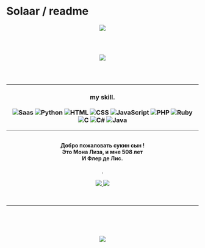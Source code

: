 # SoIaar / readme
<p align="center">
  <img src="https://cdn.discordapp.com/attachments/834099678731304993/834104944163291186/ezgif-3-07aa0c29e540.gif" >
</p>   
<br>
<br>
<p align="center">
<img src="https://github-readme-stats.vercel.app/api?username=SoIaar&show_icons=true&theme=tokyonight" >
</p>
<br>
<br>

---

### <p align="center" > my skill. <br/> <br/> ![Saas](https://img.shields.io/badge/Sass-CC6699?style=flat&logo=sass&logoColor=white) ![Python](https://img.shields.io/badge/Python-14354C?style=flat&logo=python&logoColor=white) ![HTML](https://img.shields.io/badge/-HTML-ff0d00?style=flat&logoColor=white&logo=html5) ![CSS](https://img.shields.io/badge/-CSS-ff0d00?style=flat&logoColor=white&logo=css3) ![JavaScript](https://img.shields.io/badge/JavaScript-323330?style=flat&logo=javascript&logoColor=F7DF1E) ![PHP](https://img.shields.io/badge/PHP-777BB4?style=flat&logo=php&logoColor=white) ![Ruby](https://img.shields.io/badge/Ruby-CC342D?style=flat&logo=ruby&logoColor=white) ![C](https://img.shields.io/badge/C-00599C?style=flat&logo=c&logoColor=white) ![C#](https://img.shields.io/badge/C%23-239120?style=flat&logo=c-sharp&logoColor=white) ![Java](https://img.shields.io/badge/Java-ED8B00?style=flat&logo=java&logoColor=white)

---


<p align="center">
  <br>
  <strong>Добро пожаловать сукин сын !<br>
  Это Мона Лиза, и мне 508 лет <br>
  И Флер де Лис. </strong> <br>
  <br>
  </strong>
.
<p align="center">
       <a href="https://discord.gg/WjSPcjSBBH">
       <img src="https://img.shields.io/static/v1?label=Discord&logo=Discord&message=Click%20Here&color=7289DA">
       <a>
       <a href="https://twitter.com/rynceII">
       <img src="https://img.shields.io/badge/Twitter-1DA1F2?style=flat&logo=twitter&logoColor=white">
       </a>
         
<br>
<br>
<br>
</p>


---


<br>
<br>
<br>
<p align="center">
<img src="https://github-readme-stats.vercel.app/api/top-langs/?username=SoIaar&layout=compact&theme=tokyonight">
</p>
